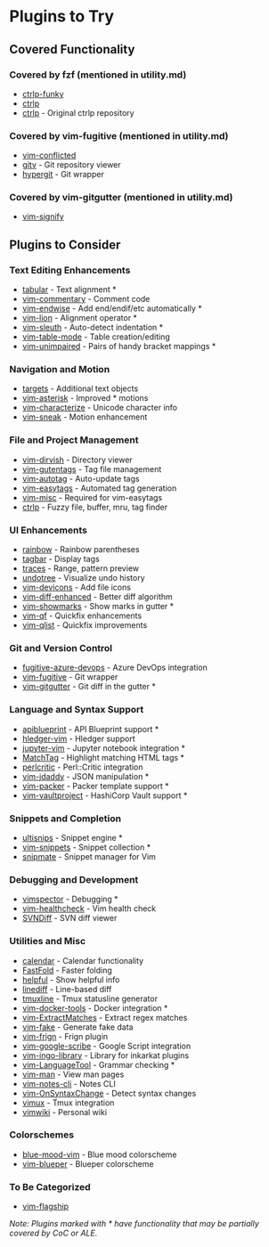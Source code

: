 # Plugins to Try

## Covered Functionality

### Covered by fzf (mentioned in utility.md)
* [ctrlp-funky](https://github.com/tacahiroy/ctrlp-funky.git)
* [ctrlp](https://github.com/ctrlpvim/ctrlp.vim)
* [ctrlp](https://github.com/kien/ctrlp.vim) - Original ctrlp repository

### Covered by vim-fugitive (mentioned in utility.md)
* [vim-conflicted](https://github.com/christoomey/vim-conflicted.git)
* [gitv](https://github.com/gregsexton/gitv) - Git repository viewer
* [hypergit](https://github.com/c9s/hypergit.vim) - Git wrapper

### Covered by vim-gitgutter (mentioned in utility.md)
* [vim-signify](https://github.com/mhinz/vim-signify.git)

## Plugins to Consider

### Text Editing Enhancements
* [tabular](https://github.com/godlygeek/tabular.git) - Text alignment *
* [vim-commentary](https://github.com/tpope/vim-commentary.git) - Comment code
* [vim-endwise](https://github.com/tpope/vim-endwise.git) - Add end/endif/etc automatically *
* [vim-lion](https://github.com/tommcdo/vim-lion.git) - Alignment operator *
* [vim-sleuth](https://github.com/tpope/vim-sleuth.git) - Auto-detect indentation *
* [vim-table-mode](https://github.com/dhruvasagar/vim-table-mode) - Table creation/editing
* [vim-unimpaired](https://github.com/tpope/vim-unimpaired.git) - Pairs of handy bracket mappings *

### Navigation and Motion
* [targets](https://github.com/wellle/targets.vim.git) - Additional text objects
* [vim-asterisk](https://github.com/haya14busa/vim-asterisk.git) - Improved * motions
* [vim-characterize](https://github.com/tpope/vim-characterize.git) - Unicode character info
* [vim-sneak](https://github.com/justinmk/vim-sneak.git) - Motion enhancement

### File and Project Management
* [vim-dirvish](https://github.com/justinmk/vim-dirvish.git) - Directory viewer
* [vim-gutentags](https://github.com/ludovicchabant/vim-gutentags.git) - Tag file management
* [vim-autotag](https://github.com/craigemery/vim-autotag) - Auto-update tags
* [vim-easytags](https://github.com/xolox/vim-easytags.git) - Automated tag generation
* [vim-misc](https://github.com/xolox/vim-misc.git) - Required for vim-easytags
* [ctrlp](https://github.com/kien/ctrlp.vim) - Fuzzy file, buffer, mru, tag finder

### UI Enhancements
* [rainbow](https://github.com/luochen1990/rainbow.git) - Rainbow parentheses
* [tagbar](https://github.com/preservim/tagbar.git) - Display tags
* [traces](https://github.com/markonm/traces.vim.git) - Range, pattern preview
* [undotree](https://github.com/mbbill/undotree.git) - Visualize undo history
* [vim-devicons](https://github.com/ryanoasis/vim-devicons.git) - Add file icons
* [vim-diff-enhanced](https://github.com/chrisbra/vim-diff-enhanced.git) - Better diff algorithm
* [vim-showmarks](https://github.com/jacquesbh/vim-showmarks.git) - Show marks in gutter *
* [vim-qf](https://github.com/romainl/vim-qf.git) - Quickfix enhancements
* [vim-qlist](https://github.com/romainl/vim-qlist.git) - Quickfix improvements

### Git and Version Control
* [fugitive-azure-devops](https://github.com/cedarbaum/fugitive-azure-devops.vim.git) - Azure DevOps integration
* [vim-fugitive](https://github.com/tpope/vim-fugitive.git) - Git wrapper
* [vim-gitgutter](https://github.com/airblade/vim-gitgutter.git) - Git diff in the gutter *

### Language and Syntax Support
* [apiblueprint](https://github.com/kylef/apiblueprint.vim.git) - API Blueprint support *
* [hledger-vim](https://github.com/anekos/hledger-vim.git) - Hledger support
* [jupyter-vim](https://github.com/jupyter-vim/jupyter-vim) - Jupyter notebook integration *
* [MatchTag](https://github.com/gregsexton/MatchTag.git) - Highlight matching HTML tags *
* [perlcritic](https://github.com/mattfoster/vim-Perl-Critic) - Perl::Critic integration
* [vim-jdaddy](https://github.com/tpope/vim-jdaddy.git) - JSON manipulation *
* [vim-packer](https://github.com/hashivim/vim-packer.git) - Packer template support *
* [vim-vaultproject](https://github.com/hashivim/vim-vaultproject.git) - HashiCorp Vault support *

### Snippets and Completion
* [ultisnips](https://github.com/SirVer/ultisnips.git) - Snippet engine *
* [vim-snippets](https://github.com/honza/vim-snippets.git) - Snippet collection *
* [snipmate](https://github.com/garbas/vim-snipmate) - Snippet manager for Vim

### Debugging and Development
* [vimspector](https://github.com/puremourning/vimspector.git) - Debugging *
* [vim-healthcheck](https://github.com/rhysd/vim-healthcheck.git) - Vim health check
* [SVNDiff](http://www.vim.org/scripts/script.php?script_id=1881) - SVN diff viewer

### Utilities and Misc
* [calendar](https://github.com/itchyny/calendar.vim) - Calendar functionality
* [FastFold](https://github.com/Konfekt/FastFold.git) - Faster folding
* [helpful](https://github.com/tweekmonster/helpful.vim.git) - Show helpful info
* [linediff](https://github.com/AndrewRadev/linediff.vim.git) - Line-based diff
* [tmuxline](https://github.com/edkolev/tmuxline.vim.git) - Tmux statusline generator
* [vim-docker-tools](https://github.com/kevinhui/vim-docker-tools) - Docker integration *
* [vim-ExtractMatches](https://github.com/inkarkat/vim-ExtractMatches.git) - Extract regex matches
* [vim-fake](https://github.com/tkhren/vim-fake.git) - Generate fake data
* [vim-frign](https://github.com/KimNorgaard/vim-frign.git) - Frign plugin
* [vim-google-scribe](https://github.com/dubenstein/vim-google-scribe) - Google Script integration
* [vim-ingo-library](https://github.com/inkarkat/vim-ingo-library.git) - Library for inkarkat plugins
* [vim-LanguageTool](https://github.com/dpelle/vim-LanguageTool.git) - Grammar checking *
* [vim-man](https://github.com/vim-utils/vim-man.git) - View man pages
* [vim-notes-cli](https://github.com/rhysd/vim-notes-cli.git) - Notes CLI
* [vim-OnSyntaxChange](https://github.com/inkarkat/vim-OnSyntaxChange.git) - Detect syntax changes
* [vimux](https://github.com/preservim/vimux.git) - Tmux integration
* [vimwiki](https://github.com/vimwiki/vimwiki.git) - Personal wiki

### Colorschemes
* [blue-mood-vim](https://github.com/lmintmate/blue-mood-vim.git) - Blue mood colorscheme
* [vim-blueper](https://github.com/whonore/vim-blueper.git) - Blueper colorscheme

### To Be Categorized

* [vim-flagship](https://github.com/tpope/vim-flagship)

_Note: Plugins marked with * have functionality that may be partially covered by CoC or ALE._
